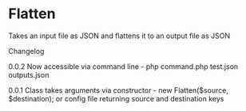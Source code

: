 # Flatten

Takes an input file as JSON and flattens it to an output file as JSON

Changelog

0.0.2   Now accessible via command line
        - php command.php test.json outputs.json

0.0.1   Class takes arguments via constructor
        - new Flatten($source, $destination);
        or config file returning source and destination keys